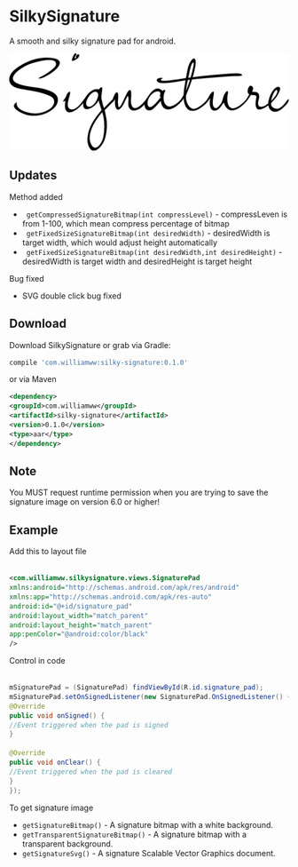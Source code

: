 
SilkySignature
========

A smooth and silky signature pad for android.

![app screenshot](signature.png)

Updates
--------
Method added
* ` getCompressedSignatureBitmap(int compressLevel)`  - compressLeven is from 1-100, which mean compress percentage of bitmap
* ` getFixedSizeSignatureBitmap(int desiredWidth)`  - desiredWidth is target width, which would adjust height automatically
* ` getFixedSizeSignatureBitmap(int desiredWidth,int desiredHeight)`  - desiredWidth is target width and desiredHeight is target height

Bug fixed
* SVG double click bug fixed

Download
--------

Download SilkySignature or grab via Gradle:

```groovy
compile 'com.williamww:silky-signature:0.1.0'
```
or via Maven
```xml
<dependency>
<groupId>com.williamww</groupId>
<artifactId>silky-signature</artifactId>
<version>0.1.0</version>
<type>aar</type>
</dependency>
```

Note
--------
You MUST request runtime permission when you are trying to save the signature image on version 6.0  or higher!


Example
--------

Add this to layout file
```xml

<com.williamww.silkysignature.views.SignaturePad
xmlns:android="http://schemas.android.com/apk/res/android"
xmlns:app="http://schemas.android.com/apk/res-auto"
android:id="@+id/signature_pad"
android:layout_width="match_parent"
android:layout_height="match_parent"
app:penColor="@android:color/black"
/>
```

Control in code
```java

mSignaturePad = (SignaturePad) findViewById(R.id.signature_pad);
mSignaturePad.setOnSignedListener(new SignaturePad.OnSignedListener() {
@Override
public void onSigned() {
//Event triggered when the pad is signed
}

@Override
public void onClear() {
//Event triggered when the pad is cleared
}
});
```
To get signature image
* `getSignatureBitmap()` - A signature bitmap with a white background.
* `getTransparentSignatureBitmap()` - A signature bitmap with a transparent background.
* `getSignatureSvg()` - A signature Scalable Vector Graphics document.
